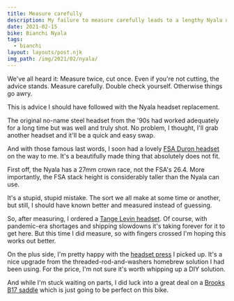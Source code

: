 ```yaml
---
title: Measure carefully
description: My failure to measure carefully leads to a lengthy Nyala delay.
date: 2021-02-15
bike: Bianchi Nyala
tags:
  - bianchi
layout: layouts/post.njk
img_path: /img/2021/02/nyala/
---
```


We've all heard it: Measure twice, cut once. Even if you're not cutting, the advice stands. Measure carefully. Double check yourself. Otherwise things go awry.

This is advice I should have followed with the Nyala headset replacement. 

The original no-name steel headset from the '90s had worked adequately for a long time but was well and truly shot. No problem, I thought, I'll grab another headset and it'll be a quick and easy swap. 

And with those famous last words, I soon had a lovely [FSA Duron headset](https://amzn.to/3jVu9iv) on the way to me. It's a beautifully made thing that absolutely does not fit. 

First off, the Nyala has a 27mm crown race, not the FSA's 26.4. More importantly, the FSA stack height is considerably taller than the Nyala can use. 

It's a stupid, stupid mistake. The sort we all make at some time or another, but still, I should have known better and measured instead of guessing. 

So, after measuring, I ordered a [Tange Levin headset](https://amzn.to/3rX73L8). Of course, with pandemic-era shortages and shipping slowdowns it's taking forever for it to get here. But this time I did measure, so with fingers crossed I'm hoping this works out better.

On the plus side, I'm pretty happy with the [headset press](https://amzn.to/3u1wxsM) I picked up. It's a nice upgrade from the threaded-rod-and-washers homebrew solution I had been using. For the price, I'm not sure it's worth whipping up a DIY solution.

And while I'm stuck waiting on parts, I did luck into a great deal on a [Brooks B17 saddle](https://amzn.to/3tUWGt8) which is just going to be perfect on this bike. 